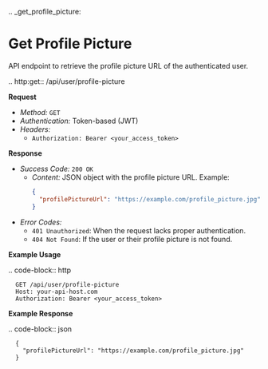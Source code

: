 .. _get_profile_picture:

Get Profile Picture
===================

API endpoint to retrieve the profile picture URL of the authenticated user.

.. http:get:: /api/user/profile-picture

   **Request**

   - *Method:* ``GET``
   - *Authentication:* Token-based (JWT)
   - *Headers:*
     - ``Authorization: Bearer <your_access_token>``

   **Response**

   - *Success Code:* ``200 OK``
     - *Content:* JSON object with the profile picture URL.
       Example:
       ```json
       {
         "profilePictureUrl": "https://example.com/profile_picture.jpg"
       }
       ```
   - *Error Codes:*
     - ``401 Unauthorized``: When the request lacks proper authentication.
     - ``404 Not Found``: If the user or their profile picture is not found.

   **Example Usage**

   .. code-block:: http

      GET /api/user/profile-picture
      Host: your-api-host.com
      Authorization: Bearer <your_access_token>

   **Example Response**

   .. code-block:: json

      {
        "profilePictureUrl": "https://example.com/profile_picture.jpg"
      }

